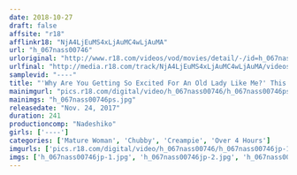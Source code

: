 ```yaml
---
date: 2018-10-27
draft: false
affsite: "r18"
afflinkr18: "NjA4LjEuMS4xLjAuMC4wLjAuMA"
url: "h_067nass00746"
urloriginal: "http://www.r18.com/videos/vod/movies/detail/-/id=h_067nass00746"
urlfinal: "http://media.r18.com/track/NjA4LjEuMS4xLjAuMC4wLjAuMA/videos/vod/movies/detail/-/id=h_067nass00746"
samplevid: "----"
title: "'Why Are You Getting So Excited For An Old Lady Like Me?' This Voluptuous Mature Woman Isn't Aware How Hard She Makes Men, But She'll Never Refuse A Creampie"
mainimgurl: "pics.r18.com/digital/video/h_067nass00746/h_067nass00746ps.jpg"
mainimgs: "h_067nass00746ps.jpg"
releasedate: "Nov. 24, 2017"
duration: 241
productioncomp: "Nadeshiko"
girls: ['----']
categories: ['Mature Woman', 'Chubby', 'Creampie', 'Over 4 Hours']
imgurls: ['pics.r18.com/digital/video/h_067nass00746/h_067nass00746jp-1.jpg', 'pics.r18.com/digital/video/h_067nass00746/h_067nass00746jp-2.jpg', 'pics.r18.com/digital/video/h_067nass00746/h_067nass00746jp-3.jpg', 'pics.r18.com/digital/video/h_067nass00746/h_067nass00746jp-4.jpg', 'pics.r18.com/digital/video/h_067nass00746/h_067nass00746jp-5.jpg', 'pics.r18.com/digital/video/h_067nass00746/h_067nass00746jp-6.jpg', 'pics.r18.com/digital/video/h_067nass00746/h_067nass00746jp-7.jpg', 'pics.r18.com/digital/video/h_067nass00746/h_067nass00746jp-8.jpg', 'pics.r18.com/digital/video/h_067nass00746/h_067nass00746jp-9.jpg', 'pics.r18.com/digital/video/h_067nass00746/h_067nass00746jp-10.jpg', 'pics.r18.com/digital/video/h_067nass00746/h_067nass00746jp-11.jpg', 'pics.r18.com/digital/video/h_067nass00746/h_067nass00746jp-12.jpg', 'pics.r18.com/digital/video/h_067nass00746/h_067nass00746jp-13.jpg', 'pics.r18.com/digital/video/h_067nass00746/h_067nass00746jp-14.jpg', 'pics.r18.com/digital/video/h_067nass00746/h_067nass00746jp-15.jpg', 'pics.r18.com/digital/video/h_067nass00746/h_067nass00746jp-16.jpg', 'pics.r18.com/digital/video/h_067nass00746/h_067nass00746jp-17.jpg', 'pics.r18.com/digital/video/h_067nass00746/h_067nass00746jp-18.jpg', 'pics.r18.com/digital/video/h_067nass00746/h_067nass00746jp-19.jpg', 'pics.r18.com/digital/video/h_067nass00746/h_067nass00746jp-20.jpg']
imgs: ['h_067nass00746jp-1.jpg', 'h_067nass00746jp-2.jpg', 'h_067nass00746jp-3.jpg', 'h_067nass00746jp-4.jpg', 'h_067nass00746jp-5.jpg', 'h_067nass00746jp-6.jpg', 'h_067nass00746jp-7.jpg', 'h_067nass00746jp-8.jpg', 'h_067nass00746jp-9.jpg', 'h_067nass00746jp-10.jpg', 'h_067nass00746jp-11.jpg', 'h_067nass00746jp-12.jpg', 'h_067nass00746jp-13.jpg', 'h_067nass00746jp-14.jpg', 'h_067nass00746jp-15.jpg', 'h_067nass00746jp-16.jpg', 'h_067nass00746jp-17.jpg', 'h_067nass00746jp-18.jpg', 'h_067nass00746jp-19.jpg', 'h_067nass00746jp-20.jpg']
---
```

